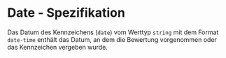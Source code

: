 # Date - Spezifikation

Das Datum des Kennzeichens (`date`) vom Werttyp `string` mit dem Format `date-time` enthält das Datum, an dem die Bewertung vorgenommen oder das Kennzeichen vergeben wurde.
